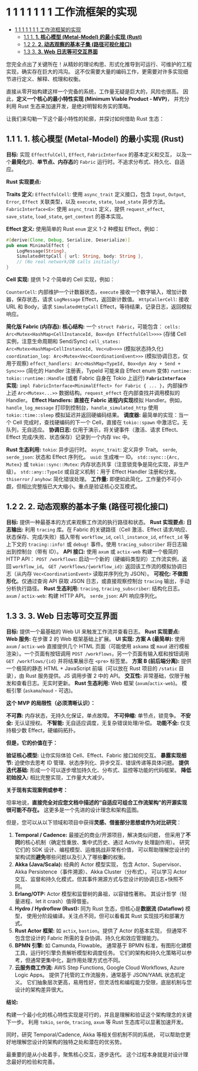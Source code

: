 # 1 1 1 1 1 1 1 工作流框架的实现

<!-- TOC START -->
- [1 1 1 1 1 1 1 工作流框架的实现](#1-1-1-1-1-1-1-工作流框架的实现)
  - [1.1 1. **1. 核心模型 (Metal-Model) 的最小实现 (Rust)**](#1-**1-核心模型-metal-model-的最小实现-rust**)
  - [1.2 2. **2. 动态观察的基本子集 (路径可视化接口)**](#2-**2-动态观察的基本子集-路径可视化接口**)
  - [1.3 3. **3. Web 日志等可交互界面**](#3-**3-web-日志等可交互界面**)
<!-- TOC END -->














您完全点出了关键所在！从精妙的理论构思、形式化推导到可运行、可维护的工程实现，确实存在巨大的鸿沟。
这不仅需要大量的编码工作，更需要对许多实现细节进行定义、解释、梳理和权衡。

直接从零开始构建这样一个完备的系统，工作量无疑是巨大的，风险也很高。
因此，**定义一个核心的最小特性实现 (Minimum Viable Product - MVP)**，
并充分利用 Rust 生态来加速开发，是绝对明智和务实的策略。

让我们来勾勒一下这个最小特性的轮廓，并探讨如何借助 Rust 生态：

## 1.1 1. **1. 核心模型 (Metal-Model) 的最小实现 (Rust)**

**目标:**
    实现 `EffectfulCell`, `Effect`, `FabricInterface` 的基本定义和交互，
    以及一个**最简化**的、**单节点、内存态**的 `Fabric` 运行时。不追求分布式、持久化、自适应。

**Rust 实现要点:**

**Traits 定义:**
    `EffectfulCell`: 使用 `async_trait` 定义接口，包含 `Input`, `Output`, `Error`, `Effect` 关联类型，以及 `execute`, `state`, `load_state` 异步方法。
    `FabricInterface<E>`: 使用 `async_trait` 定义，提供 `request_effect`, `save_state`, `load_state`, `get_context` 的基本实现。

**Effect 定义:** 使用简单的 Rust `enum` 定义 1-2 种模拟 Effect，例如：

```rust
#[derive(Clone, Debug, Serialize, Deserialize)]
pub enum MinimalEffect {
    LogMessage(String),
    SimulatedHttpCall { url: String, body: String },
    // (No real network/DB calls initially)
}
```

**Cell 实现:** 提供 1-2 个简单的 Cell 实现，例如：

`CounterCell`: 内部维护一个计数器状态，`execute` 接收一个数字输入，增加计数器，保存状态，请求 `LogMessage` Effect，返回新计数值。
`HttpCallerCell`: 接收 URL 和 Body，请求 `SimulatedHttpCall` Effect，等待结果，记录日志，返回模拟响应。

**简化版 Fabric (内存态):**
    **核心结构:** 一个 `struct Fabric`，可能包含：
        `cells: Arc<Mutex<HashMap<CellInstanceId, Box<dyn EffectfulCell>>>>` (存储 Cell 实例，注意生命周期和 Send/Sync)
        `cell_states: Arc<Mutex<HashMap<CellInstanceId, Vec<u8>>>>` (模拟状态持久化)
        `coordination_log: Arc<Mutex<Vec<CoordinationEvent>>>` (模拟协调日志，仅用于观察)
        `effect_handlers: Arc<HashMap<TypeId, Box<dyn Any + Send + Sync>>>` (简化的 Handler 注册表，TypeId 可能来自 Effect enum 变体)
        `runtime: tokio::runtime::Handle` (或者 Fabric 自身在 Tokio 上运行)
    **`FabricInterface` 实现:** `impl FabricInterface<MinimalEffect> for Fabric { ... }`，内部操作上述 `Arc<Mutex<...>>` 数据结构。`request_effect` 在内部查找并调用模拟的 Handler。
    **Effect Handlers:** **直接在 Fabric 进程内实现**模拟 Handler。例如，`handle_log_message` 打印到控制台，`handle_simulated_http` 使用 `tokio::time::sleep` 模拟延迟并返回硬编码结果。
    **调度器:** 最简单的实现：当一个 Cell 完成时，查找硬编码的下一个 Cell，直接在 `tokio::spawn` 中激活它。无队列，无自适应。
    **协调日志:** 仅用于演示，将关键事件（激活、请求 Effect、Effect 完成/失败、状态保存）记录到一个内存 `Vec` 中。

**Rust 生态利用:**
    `tokio`: 异步运行时。
    `async_trait`: 定义异步 Trait。
    `serde`, `serde_json`: 状态和 Effect 序列化。
    `uuid`: 生成唯一 ID。
    `std::sync::{Arc, Mutex}` 或 `tokio::sync::Mutex`: 内存状态共享（注意锁竞争是简化实现，非生产级）。
    `std::any::TypeId` 或自定义机制：用于 Effect Handler 注册和分发。
    `thiserror` / `anyhow`: 简化错误处理。
**工作量:** 即便如此简化，工作量仍不可小觑，但相比完整版已大大缩小。重点是验证核心交互模式。

## 1.2 2. **2. 动态观察的基本子集 (路径可视化接口)**

**目标:** 提供一种最基本的方式来观察工作流的执行路径和状态。
**Rust 实现要点:**
    **日志输出:** 利用 `tracing` 库。在 Fabric 的关键路径（Cell 激活、Effect 请求/响应、状态保存、完成/失败）插入带有 `workflow_id`, `cell_instance_id`, `effect_id` 等上下文的 `tracing::info!` 或 `debug!` 事件。使用 `tracing_subscriber` 将日志输出到控制台（带有 ID）。
    **API 接口:** 使用 `axum` 或 `actix-web` 构建一个极简的 HTTP API：
        `POST /workflows`: 启动一个新的（硬编码类型的）工作流实例，返回 `workflow_id`。
        `GET /workflows/{workflow_id}`: 返回该工作流的模拟协调日志（从内存 `Vec<CoordinationEvent>` 读取并序列化为 JSON）。
**可视化:** **不做图形化**。仅通过查询 API 获取 JSON 日志，或直接观察控制台 `tracing` 输出，手动分析执行路径。
**Rust 生态利用:**
    `tracing`, `tracing_subscriber`: 结构化日志。
    `axum` / `actix-web`: 构建 HTTP API。
    `serde_json`: API 响应序列化。

## 1.3 3. **3. Web 日志等可交互界面**

**目标:** 提供一个最基础的 Web UI 来触发工作流并查看日志。
**Rust 实现要点:**
    **Web 服务:** 在步骤 2 的 Web 框架基础上扩展。
    **UI 实现:**
        **方案 A (最简单):** 使用 `axum` / `actix-web` 直接提供几个 HTML 页面（可能使用 `askama` 或 `maud` 进行模板渲染）。一个页面有按钮调用 `POST /workflows`，另一个页面有输入框和按钮调用 `GET /workflows/{id}` 并将结果展示在 `<pre>` 标签里。
        **方案 B (前后端分离):** 提供一个极简的静态 HTML + JavaScript 前端（可以放在 Rust 项目的 `/static` 目录），由 Rust 服务提供。JS 调用步骤 2 中的 API。
**交互性:** 非常基础，仅限于触发和查看日志。无实时更新。
**Rust 生态利用:**
    Web 框架 (`axum`/`actix-web`)。
    模板引擎 (`askama`/`maud` - 可选)。

**这个 MVP 的局限性（必须清晰认识）：**

**不可靠:** 内存状态，无持久化保证，单点故障。
**不可伸缩:** 单节点，锁竞争。
**不安全:** 无认证授权。
**不智能:** 无自适应调度，无复杂错误处理/补偿。
**功能不全:** 仅支持极少数 Effect，硬编码拓扑。

**但是，它的价值在于：**

**验证核心模型:** 让你实际体验 Cell、Effect、Fabric 接口如何交互。
**暴露实现细节:** 迫使你去思考 ID 管理、状态序列化、异步交互、错误传递等具体问题。
**提供迭代基础:** 形成一个可以逐步增加持久化、分布式、监控等功能的代码框架。
**降低初始投入:** 相比完整实现，工作量大大减少。

**关于现有实现案例或参考：**

坦率地说，**直接完全对应您文档中描述的“自适应可组合工作流架构”的开源实现很可能不存在。**
这更多是一个先进的设计理念和架构蓝图。

但是，您可以从以下领域和项目中获得**灵感、借鉴部分思想或作为对比研究**：

1. **Temporal / Cadence:** 最接近的商业/开源项目，解决类似问题，
    但采用了**不同**的核心机制（确定性重放、集中式历史、通过 Activity 处理副作用）。
    研究它们的 SDK 设计、编程模型、运维挑战非常有价值，
    可以帮助理解您设计的架构试图**避免**哪些问题以及引入了哪些**新**的权衡。
2. **Akka (Java/Scala):** 经典的 Actor 模型实现，
    包含 Actor、Supervisor、Akka Persistence（事件溯源）、Akka Cluster（分布式）。
    可以学习 Actor 交互、监督和持久化模式，但其事件溯源方式与您设计的协调日志+快照不同。
3. **Erlang/OTP:** Actor 模型和监督树的鼻祖，以容错性著称。
    其设计哲学（轻量进程、let it crash）值得借鉴。
4. **Hydro / Hydroflow (Rust):** 同为 Rust 生态，但核心是**数据流 (Dataflow)** 模型，
    使用分阶段编译。关注点不同，但可以看看其 Rust 实现技巧和部署方式。
5. **Rust Actor 框架:**
    如 `actix`, `bastion`。提供了 Actor 的基本实现，
    但通常不包含您设计的 Fabric 所需的复杂协调、持久化和效应管理能力。
6. **BPMN 引擎:** 如 Camunda, Flowable。
    通常基于 BPMN 标准，有图形化建模工具，运行时引擎负责解析模型和调度任务。
    它们的架构和持久化策略可以参考，但通常更集中化，副作用处理方式也不同。
7. **云服务商工作流:**
    AWS Step Functions, Google Cloud Workflows, Azure Logic Apps。
    提供了托管的工作流服务，通常基于 JSON/YAML 状态机定义。
    它们抽象层次更高，易用性好，但灵活性和编程能力受限，底层机制与您设计的架构差异很大。

**结论:**

构建一个最小化的核心特性实现是可行的，并且是理解和验证这个架构理念的关键下一步。
利用 `tokio`, `serde`, `tracing`, `axum` 等 Rust 生态库可以显著加速开发。

同时，研究 Temporal/Cadence, Akka 等相关但机制不同的系统，
可以帮助您更好地理解您设计的架构的独特之处和潜在的优劣势。

最重要的是从小处着手，聚焦核心交互，逐步迭代。
这个过程本身就是对设计理念最好的检验和完善。
